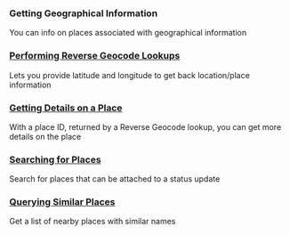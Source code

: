 ### Getting Geographical Information

You can info on places associated with geographical information

### [Performing Reverse Geocode Lookups](Getting-Geographical-Information/Performing-Reverse-Geocode-Lookups.md)

Lets you provide latitude and longitude to get back location/place information

### [Getting Details on a Place](Getting-Geographical-Information/Getting-Details-on-a-Place.md)

With a place ID, returned by a Reverse Geocode lookup, you can get more details on the place

### [Searching for Places](Getting-Geographical-Information/Searching-for-Places.md)

Search for places that can be attached to a status update

### [Querying Similar Places](Getting-Geographical-Information/Querying-Similar-Places.md)

Get a list of nearby places with similar names